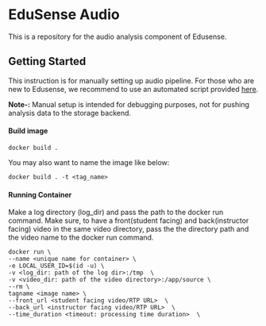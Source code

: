 EduSense Audio
================
This is a repository for the audio analysis component of Edusense.
## Getting Started
This instruction is for manually setting up audio pipeline. For those who are new to Edusense, we recommend to use an automated 
script provided [here](/scripts). 

<b>Note-:</b> Manual setup is intended for debugging purposes, not for pushing analysis data to the storage backend. 

#### Build image
```
docker build .
```

You may also want to name the image like below:
```
docker build . -t <tag_name>
```
#### Running Container
Make a log directory (log_dir) and pass the path to the docker run command. Make sure, to have a front(student facing) and back(instructor facing) video in the same video directory, pass the the directory path and the video name to the docker run command.
```
docker run \
--name <unique name for container> \
-e LOCAL_USER_ID=$(id -u) \
-v <log_dir: path of the log dir>:/tmp  \
-v <video_dir: path of the video directory>:/app/source \
--rm \
tagname <image name> \
--front_url <student facing video/RTP URL>  \
--back_url <instructor facing video/RTP URL>  \
--time_duration <timeout: processing time duration>  \
```
